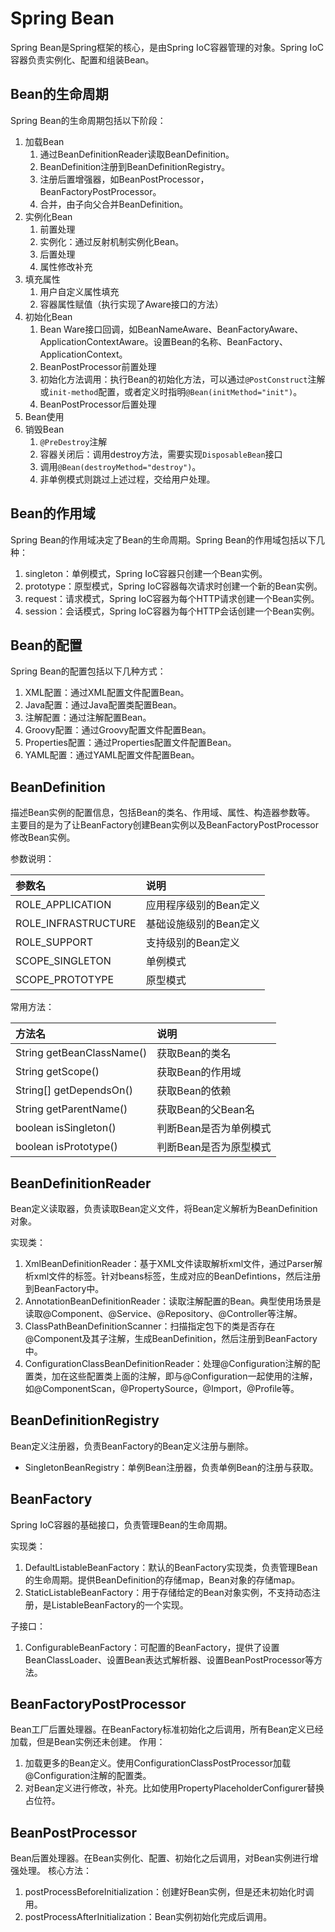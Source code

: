 # Spring Bean

Spring Bean是Spring框架的核心，是由Spring IoC容器管理的对象。Spring IoC容器负责实例化、配置和组装Bean。

## Bean的生命周期

Spring Bean的生命周期包括以下阶段：

1. 加载Bean
   1. 通过BeanDefinitionReader读取BeanDefinition。
   2. BeanDefinition注册到BeanDefinitionRegistry。
   3. 注册后置增强器，如BeanPostProcessor，BeanFactoryPostProcessor。
   4. 合并，由子向父合并BeanDefinition。
2. 实例化Bean
    1. 前置处理
    2. 实例化：通过反射机制实例化Bean。
    3. 后置处理
    4. 属性修改补充
3. 填充属性
   1. 用户自定义属性填充
   2. 容器属性赋值（执行实现了Aware接口的方法）
4. 初始化Bean
    1. Bean Ware接口回调，如BeanNameAware、BeanFactoryAware、ApplicationContextAware。设置Bean的名称、BeanFactory、ApplicationContext。
    2. BeanPostProcessor前置处理
    3. 初始化方法调用：执行Bean的初始化方法，可以通过`@PostConstruct`注解或`init-method`配置，或者定义时指明`@Bean(initMethod="init")`。
    4. BeanPostProcessor后置处理
5. Bean使用
6. 销毁Bean
    1. `@PreDestroy`注解
    2. 容器关闭后：调用destroy方法，需要实现`DisposableBean`接口
    3. 调用`@Bean(destroyMethod="destroy")`。
    4. 非单例模式则跳过上述过程，交给用户处理。

## Bean的作用域

Spring Bean的作用域决定了Bean的生命周期。Spring Bean的作用域包括以下几种：

1. singleton：单例模式，Spring IoC容器只创建一个Bean实例。
2. prototype：原型模式，Spring IoC容器每次请求时创建一个新的Bean实例。
3. request：请求模式，Spring IoC容器为每个HTTP请求创建一个Bean实例。
4. session：会话模式，Spring IoC容器为每个HTTP会话创建一个Bean实例。

## Bean的配置

Spring Bean的配置包括以下几种方式：

1. XML配置：通过XML配置文件配置Bean。
2. Java配置：通过Java配置类配置Bean。
3. 注解配置：通过注解配置Bean。
4. Groovy配置：通过Groovy配置文件配置Bean。
5. Properties配置：通过Properties配置文件配置Bean。
6. YAML配置：通过YAML配置文件配置Bean。

## BeanDefinition

描述Bean实例的配置信息，包括Bean的类名、作用域、属性、构造器参数等。
主要目的是为了让BeanFactory创建Bean实例以及BeanFactoryPostProcessor修改Bean实例。

参数说明：

| 参数名 | 说明 |
|:-----|:----|
| ROLE_APPLICATION | 应用程序级别的Bean定义 |
| ROLE_INFRASTRUCTURE | 基础设施级别的Bean定义 |
| ROLE_SUPPORT | 支持级别的Bean定义 |
| SCOPE_SINGLETON | 单例模式 |
| SCOPE_PROTOTYPE | 原型模式 |

常用方法：

| 方法名 | 说明 |
|:-----|:----|
| String getBeanClassName() | 获取Bean的类名 |
| String getScope() | 获取Bean的作用域 |
| String[] getDependsOn() | 获取Bean的依赖 |
| String getParentName() | 获取Bean的父Bean名 |
| boolean isSingleton() | 判断Bean是否为单例模式 |
| boolean isPrototype() | 判断Bean是否为原型模式 |

## BeanDefinitionReader

Bean定义读取器，负责读取Bean定义文件，将Bean定义解析为BeanDefinition对象。

实现类：

1. XmlBeanDefinitionReader：基于XML文件读取解析xml文件，通过Parser解析xml文件的标签。针对beans标签，生成对应的BeanDefintions，然后注册到BeanFactory中。
2. AnnotationBeanDefinitionReader：读取注解配置的Bean。典型使用场景是读取@Component、@Service、@Repository、@Controller等注解。
3. ClassPathBeanDefinitionScanner：扫描指定包下的类是否存在@Component及其子注解，生成BeanDefinition，然后注册到BeanFactory中。
4. ConfigurationClassBeanDefinitionReader：处理@Configuration注解的配置类，加在这些配置类上面的注解，即与@Configuration一起使用的注解，如@ComponentScan，@PropertySource，@Import，@Profile等。

## BeanDefinitionRegistry

Bean定义注册器，负责BeanFactory的Bean定义注册与删除。

- SingletonBeanRegistry：单例Bean注册器，负责单例Bean的注册与获取。

## BeanFactory

Spring IoC容器的基础接口，负责管理Bean的生命周期。

实现类：

1. DefaultListableBeanFactory：默认的BeanFactory实现类，负责管理Bean的生命周期。提供BeanDefinition的存储map，Bean对象的存储map。
2. StaticListableBeanFactory：用于存储给定的Bean对象实例，不支持动态注册，是ListableBeanFactory的一个实现。

子接口：

1. ConfigurableBeanFactory：可配置的BeanFactory，提供了设置BeanClassLoader、设置Bean表达式解析器、设置BeanPostProcessor等方法。

## BeanFactoryPostProcessor

Bean工厂后置处理器。在BeanFactory标准初始化之后调用，所有Bean定义已经加载，但是Bean实例还未创建。
作用：

1. 加载更多的Bean定义。使用ConfigurationClassPostProcessor加载@Configuration注解的配置类。
2. 对Bean定义进行修改，补充。比如使用PropertyPlaceholderConfigurer替换占位符。

## BeanPostProcessor

Bean后置处理器。在Bean实例化、配置、初始化之后调用，对Bean实例进行增强处理。
核心方法：

1. postProcessBeforeInitialization：创建好Bean实例，但是还未初始化时调用。
2. postProcessAfterInitialization：Bean实例初始化完成后调用。
